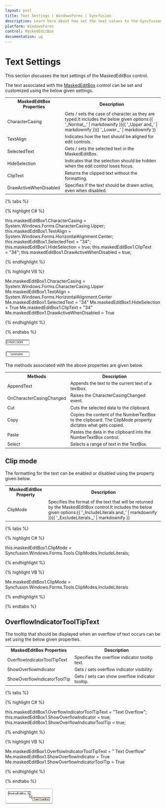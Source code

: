 ```yaml
---
layout: post
title: Text Settings | WindowsForms | Syncfusion
description: Learn here about how set the text values to the Syncfusion Windows Forms MaskedEditControl and its features.
platform: WindowsForms
control: MaskedEditBox
documentation: ug
--- 
```

# Text Settings

This section discusses the text settings of the MaskedEditBox control.

The text associated with the [MaskedEditBox](https://help.syncfusion.com/cr/windowsforms/Syncfusion.Shared.Base~Syncfusion.Windows.Forms.Tools.MaskedEditBox.html) control can be set and customized using the below given settings.



<table>
<tr>
<th>
MaskedEditBox Properties</th><th>
Description</th></tr>
<tr>
<td>
CharacterCasing</td><td>
Gets / sets the case of character as they are typed.It includes the below given options:{{ '_Normal,_' | markdownify }}{{ '_Upper and_' | markdownify }}{{ '_Lower._' | markdownify }}</td></tr>
<tr>
<td>
TextAlign</td><td>
Indicates how the text should be aligned for edit controls.</td></tr>
<tr>
<td>
SelectedText</td><td>
Gets / sets the selected text in the MaskedEditBox.</td></tr>
<tr>
<td>
HideSelection</td><td>
Indicates that the selection should be hidden when the edit control loses focus.</td></tr>
<tr>
<td>
ClipText</td><td>
Returns the clipped text without the formatting.</td></tr>
<tr>
<td>
DrawActiveWhenDisabled</td><td>
Specifies if the text should be drawn active, even when disabled.</td></tr>
</table>

{% tabs %}

{% highlight C# %}  

this.maskedEditBox1.CharacterCasing = System.Windows.Forms.CharacterCasing.Upper;
this.maskedEditBox1.TextAlign = System.Windows.Forms.HorizontalAlignment.Center;
this.maskedEditBox1.SelectedText = "34";
this.maskedEditBox1.HideSelection = true;
this.maskedEditBox1.ClipText = "34";
this.maskedEditBox1.DrawActiveWhenDisabled = true;

{% endhighlight %}

{% highlight VB %} 

Me.maskedEditBox1.CharacterCasing = System.Windows.Forms.CharacterCasing.Upper
Me.maskedEditBox1.TextAlign = System.Windows.Forms.HorizontalAlignment.Center
Me.maskedEditBox1.SelectedText = "34"
Me.maskedEditBox1.HideSelection = True
Me.maskedEditBox1.ClipText = "34"
Me.maskedEditBox1.DrawActiveWhenDisabled = True

{% endhighlight %}

{% endtabs %}

![Set the upper character casing text to WF MaskedEditBox control](MaskedEditBox-images/MarkedEditBox-img12.png)

![Set the small character casing text to WF MaskedEditBox control](MaskedEditBox-images/MarkedEditBox-img13.png)


The methods associated with the above properties are given below.



<table>
<tr>
<th>
Methods</th><th>
Description</th></tr>
<tr>
<td>
AppendText</td><td>
Appends the text to the current text of a textbox.</td></tr>
<tr>
<td>
OnCharacterCasingChanged</td><td>
Raises the CharacterCasingChanged event.</td></tr>
<tr>
<td>
Cut</td><td>
Cuts the selected data to the clipboard.</td></tr>
<tr>
<td>
Copy</td><td>
Copies the content of the NumberTextBox to the clipboard. The ClipMode property dictates what gets copied.</td></tr>
<tr>
<td>
Paste</td><td>
Pastes the data in the clipboard into the NumberTextBox control.</td></tr>
<tr>
<td>
Select</td><td>
Selects a range of text in the TextBox.</td></tr>
</table>

## Clip mode

The formatting for the text can be enabled or disabled using the property given below.



<table>
<tr>
<th>
MaskedEditBox Property</th><th>
Description</th></tr>
<tr>
<td>
ClipMode</td><td>
Specifies the format of the text that will be returned by the MaskedEditBox control.It includes the below given options:{{ '_IncludeLiterals and_' | markdownify }}{{ '_ExcludeLiterals._' | markdownify }}</td></tr>
</table>

{% tabs %}

{% highlight C# %}  

this.maskedEditBox1.ClipMode = Syncfusion.Windows.Forms.Tools.ClipModes.IncludeLiterals;

{% endhighlight %}

{% highlight VB %} 

Me.maskedEditBox1.ClipMode = Syncfusion.Windows.Forms.Tools.ClipModes.IncludeLiterals

{% endhighlight %}

{% endtabs %}

## OverflowIndicatorToolTipText

The tooltip that should be displayed when an overflow of text occurs can be set using the below given properties.


<table>
<tr>
<th>
MaskedEditBox Properties</th><th>
Description</th></tr>
<tr>
<td>
OverflowIndicatorToolTipText</td><td>
Specifies the overflow indicator tooltip text.</td></tr>
<tr>
<td>
ShowOverflowIndicator</td><td>
Gets / sets overflow indicator visibility.</td></tr>
<tr>
<td>
ShowOverflowIndicatorToolTip</td><td>
Gets / sets can show overflow indicator tooltip.</td></tr>
</table>

{% tabs %}

{% highlight C# %} 

this.maskedEditBox1.OverflowIndicatorToolTipText = "Text Overflow";
this.maskedEditBox1.ShowOverflowIndicator = true;
this.maskedEditBox1.ShowOverflowIndicatorToolTip = true;

{% endhighlight %}

{% highlight VB %} 

Me.maskedEditBox1.OverflowIndicatorToolTipText = " Text Overflow"
Me.maskedEditBox1.ShowOverflowIndicator = True
Me.maskedEditBox1.ShowOverflowIndicatorToolTip = True

{% endhighlight %}

{% endtabs %}

![Set the tooltip of overflow indicator to WF MaskedEditBox control](MaskedEditBox-images/MarkedEditBox-img14.png)


